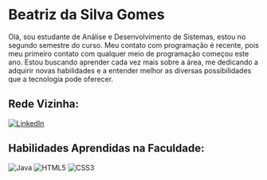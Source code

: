# Beatriz da Silva Gomes
Olá, sou estudante de Análise e Desenvolvimento de Sistemas, estou no segundo semestre do curso. Meu contato com programação é recente, pois meu primeiro contato com qualquer meio de programação começou este ano. Estou buscando aprender cada vez mais sobre a área, me dedicando a adquirir novas habilidades e a entender melhor as diversas possibilidades que a tecnologia pode oferecer.
## Rede Vizinha:
[![LinkedIn](https://img.shields.io/badge/LinkedIn-0077B5?style=for-the-badge&logo=linkedin&logoColor=white)](https://www.linkedin.com/in/beatriz-da-silva-gomes-ab9057152/)

## Habilidades Aprendidas na Faculdade:
![Java](https://img.shields.io/badge/java-%23ED8B00.svg?style=for-the-badge&logo=openjdk&logoColor=white)
![HTML5](https://img.shields.io/badge/HTML5-E34F26?style=for-the-badge&logo=html5&logoColor=white)
![CSS3](https://img.shields.io/badge/CSS3-1572B6?style=for-the-badge&logo=css3&logoColor=white)


